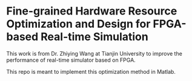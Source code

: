# Fine-grained Hardware Resource Optimization and Design for FPGA-based Real-time Simulation

This work is from Dr. Zhiying Wang at Tianjin University to improve the performance of real-time simulator based on FPGA.

This repo is meant to implement this optimization method in Matlab. 